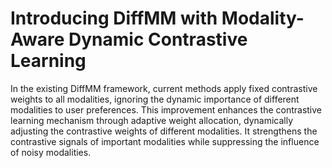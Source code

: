 # Introducing DiffMM with Modality-Aware Dynamic Contrastive Learning
 In the existing DiffMM framework, current methods apply fixed contrastive weights to all modalities, ignoring the dynamic importance of different modalities to user preferences. This improvement enhances the contrastive learning mechanism through adaptive weight allocation, dynamically adjusting the contrastive weights of different modalities. It strengthens the contrastive signals of important modalities while suppressing the influence of noisy modalities.
